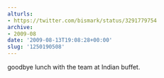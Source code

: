 ```yaml
---
alturls:
- https://twitter.com/bismark/status/3291779754
archive:
- 2009-08
date: '2009-08-13T19:08:28+00:00'
slug: '1250190508'
---
```


goodbye lunch with the team at Indian buffet.

